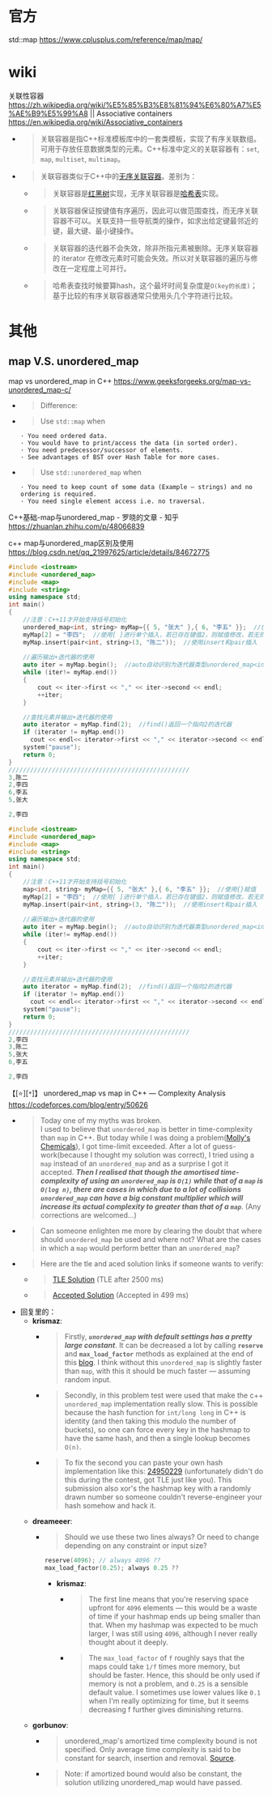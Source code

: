 
# 官方

std::map https://www.cplusplus.com/reference/map/map/

# wiki

关联性容器 https://zh.wikipedia.org/wiki/%E5%85%B3%E8%81%94%E6%80%A7%E5%AE%B9%E5%99%A8 || Associative containers https://en.wikipedia.org/wiki/Associative_containers
- > 关联容器是指C++标准模板库中的一套类模板，实现了有序关联数组。可用于存放任意数据类型的元素。C++标准中定义的关联容器有：`set`,` map`, `multiset`, `multimap`。
- > 关联容器类似于C++中的[无序关联容器]()。差别为：
  * > 关联容器是[红黑树](https://zh.wikipedia.org/wiki/%E7%BA%A2%E9%BB%91%E6%A0%91)实现，无序关联容器是[哈希表](https://zh.wikipedia.org/wiki/%E5%93%88%E5%B8%8C%E8%A1%A8)实现。
  * > 关联容器保证按键值有序遍历，因此可以做范围查找，而无序关联容器不可以。关联支持一些导航类的操作，如求出给定键最邻近的键，最大键、最小键操作。
  * > 关联容器的迭代器不会失效，除非所指元素被删除。无序关联容器的 iterator 在修改元素时可能会失效。所以对关联容器的遍历与修改在一定程度上可并行。
  * > 哈希表查找时候要算hash，这个最坏时间复杂度是`O(key的长度)`；基于比较的有序关联容器通常只使用头几个字符进行比较。

# 其他

## map V.S. unordered_map

map vs unordered_map in C++ https://www.geeksforgeeks.org/map-vs-unordered_map-c/
- > Difference: 
- > Use `std::map` when 
  ```console
  · You need ordered data.
  · You would have to print/access the data (in sorted order).
  · You need predecessor/successor of elements.
  · See advantages of BST over Hash Table for more cases.
  ```
- > Use `std::unordered_map` when 
  ```console
  · You need to keep count of some data (Example – strings) and no ordering is required.
  · You need single element access i.e. no traversal.
  ```

C++基础-map与unordered_map - 罗晓的文章 - 知乎 https://zhuanlan.zhihu.com/p/48066839

c++ map与unordered_map区别及使用 https://blog.csdn.net/qq_21997625/article/details/84672775
```cpp
#include <iostream>  
#include <unordered_map>  
#include <map>
#include <string>  
using namespace std;  
int main()  
{  
    //注意：C++11才开始支持括号初始化
    unordered_map<int, string> myMap={{ 5, "张大" },{ 6, "李五" }};  //使用{}赋值
    myMap[2] = "李四";  //使用[ ]进行单个插入，若已存在键值2，则赋值修改，若无则插入。
    myMap.insert(pair<int, string>(3, "陈二"));  //使用insert和pair插入
    
    //遍历输出+迭代器的使用
    auto iter = myMap.begin();  //auto自动识别为迭代器类型unordered_map<int,string>::iterator
    while (iter!= myMap.end())
    {  
        cout << iter->first << "," << iter->second << endl;  
        ++iter;  
    }  

    //查找元素并输出+迭代器的使用
    auto iterator = myMap.find(2);  //find()返回一个指向2的迭代器
    if (iterator != myMap.end())
      cout << endl<< iterator->first << "," << iterator->second << endl;  
    system("pause");  
    return 0;  
}
//////////////////////////////////////////////////
3,陈二
2,李四
6,李五
5,张大

2,李四
```
```cpp
#include <iostream>  
#include <unordered_map>  
#include <map>
#include <string>  
using namespace std;  
int main()  
{  
    //注意：C++11才开始支持括号初始化
    map<int, string> myMap={{ 5, "张大" },{ 6, "李五" }};  //使用{}赋值
    myMap[2] = "李四";  //使用[ ]进行单个插入，若已存在键值2，则赋值修改，若无则插入。
    myMap.insert(pair<int, string>(3, "陈二"));  //使用insert和pair插入
    
    //遍历输出+迭代器的使用
    auto iter = myMap.begin();  //auto自动识别为迭代器类型unordered_map<int,string>::iterator
    while (iter!= myMap.end())
    {  
        cout << iter->first << "," << iter->second << endl;  
        ++iter;  
    }  

    //查找元素并输出+迭代器的使用
    auto iterator = myMap.find(2);  //find()返回一个指向2的迭代器
    if (iterator != myMap.end())
      cout << endl<< iterator->first << "," << iterator->second << endl;  
    system("pause");  
    return 0;  
}
//////////////////////////////////////////////////
2,李四
3,陈二
5,张大
6,李五

2,李四
```

【[:star:][`*`]】 unordered_map vs map in C++ — Complexity Analysis https://codeforces.com/blog/entry/50626
- > Today one of my myths was broken. <br> I used to believe that `unordered_map` is better in time-complexity than `map` in C++. But today while I was doing a problem([Molly's Chemicals](https://codeforces.com/contest/776/problem/C)), I got time-limit exceeded. After a lot of guess-work(because I thought my solution was correct), I tried using a `map` instead of an `unordered_map` and as a surprise I got it accepted. ***Then I realised that though the amortised time-complexity of using an `unordered_map` is `O(1)` while that of a `map` is `O(log n)`, there are cases in which due to a lot of collisions `unordered_map` can have a big constant multiplier which will increase its actual complexity to greater than that of a `map`***. (Any corrections are welcomed...)
- > Can someone enlighten me more by clearing the doubt that where should `unordered_map` be used and where not? What are the cases in which a `map` would perform better than an `unordered_map`?
- > Here are the tle and aced solution links if someone wants to verify:
  * > [TLE Solution](https://codeforces.com/contest/776/submission/24950521) (TLE after 2500 ms)
  * > [Accepted Solution](https://codeforces.com/contest/776/submission/24950552) (Accepted in 499 ms)
- 回复里的：
  * **krismaz**:
    + > Firstly, ***`unordered_map` with default settings has a pretty large constant***. It can be decreased a lot by calling **`reserve`** and **`max_load_factor`** methods as explained at the end of this [blog](https://codeforces.com/blog/entry/21853). I think without this `unordered_map` is slightly faster than `map`, with this it should be much faster — assuming random input.
    + > Secondly, in this problem test were used that make the c++ `unordered_map` implementation really slow. This is possible because the hash function for `int/long long` in C++ is identity (and then taking this modulo the number of buckets), so one can force every key in the hashmap to have the same hash, and then a single lookup becomes `O(n)`.
    + > To fix the second you can paste your own hash implementation like this: [24950229](https://codeforces.com/contest/776/submission/24950229) (unfortunately didn't do this during the contest, got TLE just like you). This submission also xor's the hashmap key with a randomly drawn number so someone couldn't reverse-engineer your hash somehow and hack it.
  * **dreameeer**:
    + > Should we use these two lines always? Or need to change depending on any constraint or input size?
      ```cpp
      reserve(4096); // always 4096 ?? 
      max_load_factor(0.25); always 0.25 ??
      ```
      * **krismaz**:
        + > The first line means that you're reserving space upfront for `4096` elements — this would be a waste of time if your hashmap ends up being smaller than that. When my hashmap was expected to be much larger, I was still using `4096`, although I never really thought about it deeply.
        + > The `max_load_factor` of `f` roughly says that the maps could take `1/f` times more memory, but should be faster. Hence, this should be only used if memory is not a problem, and `0.25` is a sensible default value. I sometimes use lower values like `0.1` when I'm really optimizing for time, but it seems decreasing f further gives diminishing returns.
  * **gorbunov**:
    + > unordered_map's amortized time complexity bound is not specified. Only average time complexity is said to be constant for search, insertion and removal. [Source](http://en.cppreference.com/w/cpp/container/unordered_map).
    + > Note: if amortized bound would also be constant, the solution utilizing unordered_map would have passed.

